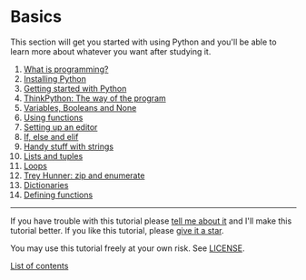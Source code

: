 [comment]: # (This file is automatically generated. Don't edit this)
[comment]: # (file manually, run update-readmes.py instead.)

# Basics

This section will get you started with using Python and you'll be able
to learn more about whatever you want after studying it.

1. [What is programming?](what-is-programming.md)
2. [Installing Python](installing-python.md)
3. [Getting started with Python](getting-started.md)
4. [ThinkPython: The way of the program](the-way-of-the-program.md)
5. [Variables, Booleans and None](variables.md)
6. [Using functions](using-functions.md)
7. [Setting up an editor](editor-setup.md)
8. [If, else and elif](if.md)
9. [Handy stuff with strings](handy-stuff-strings.md)
10. [Lists and tuples](lists-and-tuples.md)
11. [Loops](loops.md)
12. [Trey Hunner: zip and enumerate](trey-hunner-zip-and-enumerate.md)
13. [Dictionaries](dicts.md)
14. [Defining functions](defining-functions.md)


***

If you have trouble with this tutorial please [tell me about
it](../contact-me.md) and I'll make this tutorial better. If you
like this tutorial, please [give it a
star](../README.md#how-can-i-thank-you-for-writing-and-sharing-this-tutorial).

You may use this tutorial freely at your own risk. See
[LICENSE](../LICENSE).

[List of contents](../README.md#list-of-contents)
